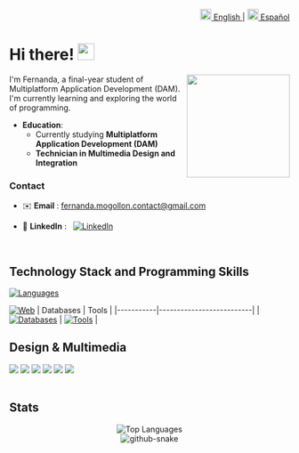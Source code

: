 <p align="right">
  <a href="README.md">
    <img src="https://cdn.statically.io/gh/hjnilsson/country-flags/master/svg/gb.svg" width="20" alt="English"/> English
  </a> |
  <a href="README.es.md">
    <img src="https://cdn.statically.io/gh/hjnilsson/country-flags/master/svg/es.svg" width="20" alt="Español"/> Español
  </a>
</p>

# Hi there! <img src="https://user-images.githubusercontent.com/74038190/216120986-f2752ca9-fe82-4aa3-befe-0a58db010d85.png" width="30px">

<img align="right" height="185" src="https://user-images.githubusercontent.com/74038190/216649421-9e9387cc-b2d3-4375-97e2-f4c43373d3ae.gif" />

I'm Fernanda, a final-year student of Multiplatform Application Development (DAM).
I'm currently learning and exploring the world of programming.

- **Education**:
  - Currently studying **Multiplatform Application Development (DAM)**
  - **Technician in Multimedia Design and Integration**

### **Contact**

- ✉️ **Email** : [fernanda.mogollon.contact@gmail.com](mailto:fernanda.mogollon.contact@gmail.com)

- 💼 **LinkedIn** : &nbsp;&nbsp;[![LinkedIn](https://img.shields.io/badge/-LinkedIn-0A66C2?style=for-the-badge&logo=linkedin&logoColor=white)]([https://www.linkedin.com/in/usuario](https://www.linkedin.com/in/fernanda-mogollon-21a542380/)/)


</br>

## Technology Stack and Programming Skills

[![Languages](https://skillicons.dev/icons?i=java,python,kotlin,c&theme=dark)](https://skillicons.dev)

[![Web](https://skillicons.dev/icons?i=spring,flask,html,css,js,bootstrap&theme=dark)](https://skillicons.dev)
| Databases | Tools |
|-----------|--------------------------|
| [![Databases](https://skillicons.dev/icons?i=mysql,mongo&theme=dark)](https://skillicons.dev) | [![Tools](https://skillicons.dev/icons?i=git,github,docker,postman,netlify,firebase&theme=dark)](https://skillicons.dev) |


## Design & Multimedia

<div>
  <img src="https://img.shields.io/badge/Adobe%20Illustrator-%23FF0000.svg?style=for-the-badge&logo=adobe%20illustrator&logoColor=white" />
  <img src="https://img.shields.io/badge/Adobe%20Lightroom-31A8FF.svg?style=for-the-badge&logo=Adobe%20Lightroom&logoColor=white" />
  <img src="https://img.shields.io/badge/Adobe%20Photoshop-%23FFFF00.svg?style=for-the-badge&logo=adobe%20photoshop&logoColor=white" />
  <img src="https://img.shields.io/badge/Adobe%20Premiere%20Pro-%2300FF00.svg?style=for-the-badge&logo=Adobe%20Premiere%20Pro&logoColor=white" />
  <img src="https://img.shields.io/badge/Notion-%23000000.svg?style=for-the-badge&logo=notion&logoColor=white" />
  <img src="https://img.shields.io/badge/Gimp-657D8B?style=for-the-badge&logo=gimp&logoColor=FFFFFF" />
</div>
</br>

## Stats

<div align="center">
  <img src="https://github-readme-stats.vercel.app/api/top-langs/?username=mafedev&layout=compact" alt="Top Languages" />
</div>

<!--GitHub Snake Animation-->
<div align="center">
  <picture>
    <source media="(prefers-color-scheme: dark)" srcset="https://raw.githubusercontent.com/tobiasmeyhoefer/tobiasmeyhoefer/output/github-snake-dark.svg" />
    <source media="(prefers-color-scheme: light)" srcset="https://raw.githubusercontent.com/tobiasmeyhoefer/tobiasmeyhoefer/output/github-snake.svg" />
    <img alt="github-snake" src="https://raw.githubusercontent.com/tobiasmeyhoefer/tobiasmeyhoefer/output/github-snake.svg" />
  </picture>
</div>

